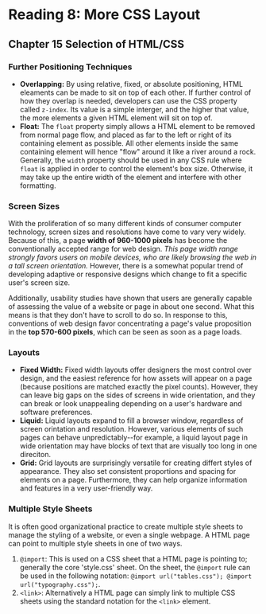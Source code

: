 # Reading 8: More CSS Layout

## Chapter 15 Selection of HTML/CSS

### Further Positioning Techniques

- **Overlapping:** By using relative, fixed, or absolute positioning, HTML eleaments can be made to sit on top of each other. If further control of how they overlap is needed, developers can use the CSS property called `z-index`. Its value is a simple interger, and the higher that value, the more elements a given HTML element will sit on top of.
- **Float:** The `float` property simply allows a HTML element to be removed from normal page flow, and placed as far to the left or right of its containing element as possible. All other elements inside the same containing element will hence "flow" around it like a river around a rock. Generally, the `width` property should be used in any CSS rule where `float` is applied in order to control the element's box size. Otherwise, it may take up the entire width of the element and interfere with other formatting.

### Screen Sizes

With the proliferation of so many different kinds of consumer computer technology, screen sizes and resolutions have come to vary very widely. Because of this, a page **width of 960-1000 pixels** has become the conventionally accepted range for web design. _This page width range strongly favors users on mobile devices, who are likely browsing the web in a tall screen orientation._ However, there is a somewhat popular trend of developing adaptive or responsive designs which change to fit a specific user's screen size.

Additionally, usability studies have shown that users are generally capable of assessing the value of a website or page in about one second. What this means is that they don't have to scroll to do so. In response to this, conventions of web design favor concentrating a page's value proposition in the **top 570-600 pixels**, which can be seen as soon as a page loads.

### Layouts

- **Fixed Width:** Fixed width layouts offer designers the most control over design, and the easiest reference for how assets will appear on a page (because positions are matched exactly the pixel counts). However, they can leave big gaps on the sides of screens in wide orientation, and they can break or look unappealing depending on a user's hardware and software preferences.
- **Liquid:** Liquid layouts expand to fill a browser window, regardless of screen orintation and resolution. However, various elements of such pages can behave unpredictably--for example, a liquid layout page in wide orientation may have blocks of text that are visually too long in one direciton.
- **Grid:** Grid layouts are surprisingly versatile for creating differt styles of appearance. They also set consistent proportions and spacing for elements on a page. Furthermore, they can help organize information and features in a very user-friendly way.

### Multiple Style Sheets

It is often good organizational practice to create multiple style sheets to manage the styling of a website, or even a single webpage. A HTML page can point to multiple style sheets in one of two ways.

1. `@import`: This is used on a CSS sheet that a HTML page is pointing to; generally the core 'style.css' sheet. On the sheet, the `@import` rule can be used in the following notation: `@import url("tables.css"); @import url("typography.css");`.
2. `<link>`: Alternatively a HTML page can simply link to multiple CSS sheets using the standard notation for the `<link>` element.
